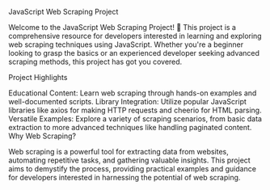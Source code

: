 JavaScript Web Scraping Project

Welcome to the JavaScript Web Scraping Project! 🚀 This project is a comprehensive resource for developers interested in learning and exploring web scraping techniques using JavaScript. Whether you're a beginner looking to grasp the basics or an experienced developer seeking advanced scraping methods, this project has got you covered.

Project Highlights

Educational Content: Learn web scraping through hands-on examples and well-documented scripts.
Library Integration: Utilize popular JavaScript libraries like axios for making HTTP requests and cheerio for HTML parsing.
Versatile Examples: Explore a variety of scraping scenarios, from basic data extraction to more advanced techniques like handling paginated content.
Why Web Scraping?

Web scraping is a powerful tool for extracting data from websites, automating repetitive tasks, and gathering valuable insights. This project aims to demystify the process, providing practical examples and guidance for developers interested in harnessing the potential of web scraping.
